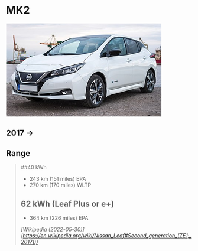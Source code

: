 # MK2
![Nissan Leaf MK2 — exterior](leaf-mk2.jpeg)

## 2017 →

## Range
> ##40 kWh
> - 243 km (151 miles) EPA
> - 270 km (170 miles) WLTP
>
> ## 62 kWh (Leaf Plus or e+)
> - 364 km (226 miles) EPA
>
> <cite>[Wikipedia (2022-05-30)](https://en.wikipedia.org/wiki/Nissan_Leaf#Second_generation_(ZE1;_2017\))</cite>